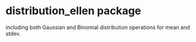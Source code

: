 # distribution_ellen package

including both Gaussian and Binomial distribution operations for mean and stdev.